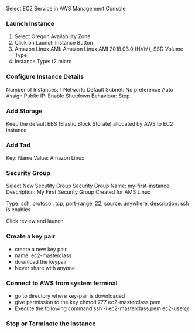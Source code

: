 Select EC2 Service in AWS Management Console

### Launch Instance
1. Select Oregon Availability Zone
2. Click on Launch Instance Button
3. Amazon Linux AMI: Amazon Linux AMI 2018.03.0 (HVM), SSD Volume Type
4. Instance Type: t2.micro 

### Configure Instance Details
Number of Instances: 1
Network: Default
Subnet: No preference
Auto Assign Public IP: Enable
Shutdown Behaviour: Stop

### Add Storage
Keep the default EBS (Elastic Block Storate) allocated by AWS to EC2 instance

### Add Tad
Key: Name
Value: Amazon Linux

### Security Group
Select New Secutity Group 
Security Group Name: my-first-instance
Description: My First Security Group Created for AMS Linux

Type: ssh, protocol: tcp, port-range: 22, source: anywhere, description: ssh is enables

Click review and launch

### Create a key pair

* create a new key pair
* name: ec2-masterclass
* download the keypair
* Never share with anyone


### Connect to AWS from system terminal

* go to directory where key-pair is downloaded
* give permission to the key
	chmod 777 ec2-masterclass.pem
* Execute the following command
	ssh -i ec2-masterclass.pem ec2-user@<public-ip-address>


### Stop or Terminate the instance






